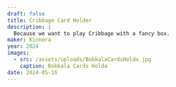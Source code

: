 ```yaml
---
draft: false
title: Cribbage Card Holder
description: |
  Because we want to play Cribbage with a fancy box.
maker: Kinnera
year: 2024
images:
  - src: /assets/uploads/BokkalaCardsHolda.jpg
    caption: Bokkala Cards Holda
date: 2024-05-16
---
```


